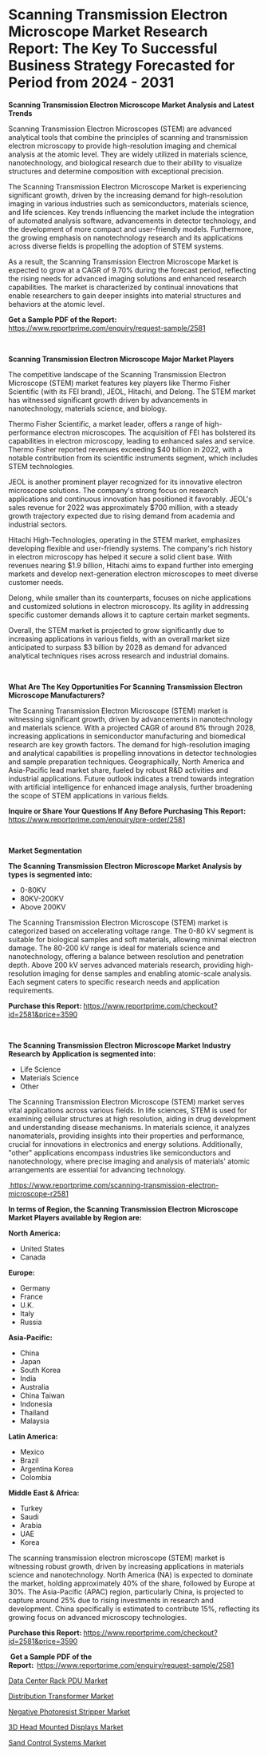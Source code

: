 <p><h1>Scanning Transmission Electron Microscope Market Research Report: The Key To Successful Business Strategy Forecasted for Period from 2024 - 2031</h1></p><p><strong>Scanning Transmission Electron Microscope Market Analysis and Latest Trends</strong></p>
<p><p>Scanning Transmission Electron Microscopes (STEM) are advanced analytical tools that combine the principles of scanning and transmission electron microscopy to provide high-resolution imaging and chemical analysis at the atomic level. They are widely utilized in materials science, nanotechnology, and biological research due to their ability to visualize structures and determine composition with exceptional precision.</p><p>The Scanning Transmission Electron Microscope Market is experiencing significant growth, driven by the increasing demand for high-resolution imaging in various industries such as semiconductors, materials science, and life sciences. Key trends influencing the market include the integration of automated analysis software, advancements in detector technology, and the development of more compact and user-friendly models. Furthermore, the growing emphasis on nanotechnology research and its applications across diverse fields is propelling the adoption of STEM systems.</p><p>As a result, the Scanning Transmission Electron Microscope Market is expected to grow at a CAGR of 9.70% during the forecast period, reflecting the rising needs for advanced imaging solutions and enhanced research capabilities. The market is characterized by continual innovations that enable researchers to gain deeper insights into material structures and behaviors at the atomic level.</p></p>
<p><strong>Get a Sample PDF of the Report:&nbsp;</strong> <a href="https://www.reportprime.com/enquiry/request-sample/2581">https://www.reportprime.com/enquiry/request-sample/2581</a></p>
<p>&nbsp;</p>
<p><strong>Scanning Transmission Electron Microscope Major Market Players</strong></p>
<p><p>The competitive landscape of the Scanning Transmission Electron Microscope (STEM) market features key players like Thermo Fisher Scientific (with its FEI brand), JEOL, Hitachi, and Delong. The STEM market has witnessed significant growth driven by advancements in nanotechnology, materials science, and biology.</p><p>Thermo Fisher Scientific, a market leader, offers a range of high-performance electron microscopes. The acquisition of FEI has bolstered its capabilities in electron microscopy, leading to enhanced sales and service. Thermo Fisher reported revenues exceeding $40 billion in 2022, with a notable contribution from its scientific instruments segment, which includes STEM technologies.</p><p>JEOL is another prominent player recognized for its innovative electron microscope solutions. The company's strong focus on research applications and continuous innovation has positioned it favorably. JEOL's sales revenue for 2022 was approximately $700 million, with a steady growth trajectory expected due to rising demand from academia and industrial sectors.</p><p>Hitachi High-Technologies, operating in the STEM market, emphasizes developing flexible and user-friendly systems. The company's rich history in electron microscopy has helped it secure a solid client base. With revenues nearing $1.9 billion, Hitachi aims to expand further into emerging markets and develop next-generation electron microscopes to meet diverse customer needs.</p><p>Delong, while smaller than its counterparts, focuses on niche applications and customized solutions in electron microscopy. Its agility in addressing specific customer demands allows it to capture certain market segments.</p><p>Overall, the STEM market is projected to grow significantly due to increasing applications in various fields, with an overall market size anticipated to surpass $3 billion by 2028 as demand for advanced analytical techniques rises across research and industrial domains.</p></p>
<p>&nbsp;</p>
<p><strong>What Are The Key Opportunities For Scanning Transmission Electron Microscope Manufacturers?</strong></p>
<p><p>The Scanning Transmission Electron Microscope (STEM) market is witnessing significant growth, driven by advancements in nanotechnology and materials science. With a projected CAGR of around 8% through 2028, increasing applications in semiconductor manufacturing and biomedical research are key growth factors. The demand for high-resolution imaging and analytical capabilities is propelling innovations in detector technologies and sample preparation techniques. Geographically, North America and Asia-Pacific lead market share, fueled by robust R&D activities and industrial applications. Future outlook indicates a trend towards integration with artificial intelligence for enhanced image analysis, further broadening the scope of STEM applications in various fields.</p></p>
<p><strong>Inquire or Share Your Questions If Any Before Purchasing This Report:</strong> <a href="https://www.reportprime.com/enquiry/pre-order/2581">https://www.reportprime.com/enquiry/pre-order/2581</a></p>
<p>&nbsp;</p>
<p><strong>Market Segmentation</strong></p>
<p><strong>The Scanning Transmission Electron Microscope Market Analysis by types is segmented into:</strong></p>
<p><ul><li>0-80KV</li><li>80KV-200KV</li><li>Above 200KV</li></ul></p>
<p><p>The Scanning Transmission Electron Microscope (STEM) market is categorized based on accelerating voltage range. The 0-80 kV segment is suitable for biological samples and soft materials, allowing minimal electron damage. The 80-200 kV range is ideal for materials science and nanotechnology, offering a balance between resolution and penetration depth. Above 200 kV serves advanced materials research, providing high-resolution imaging for dense samples and enabling atomic-scale analysis. Each segment caters to specific research needs and application requirements.</p></p>
<p><strong>Purchase this Report:&nbsp;</strong><a href="https://www.reportprime.com/checkout?id=2581&price=3590">https://www.reportprime.com/checkout?id=2581&price=3590</a></p>
<p>&nbsp;</p>
<p><strong>The Scanning Transmission Electron Microscope Market Industry Research by Application is segmented into:</strong></p>
<p><ul><li>Life Science</li><li>Materials Science</li><li>Other</li></ul></p>
<p><p>The Scanning Transmission Electron Microscope (STEM) market serves vital applications across various fields. In life sciences, STEM is used for examining cellular structures at high resolution, aiding in drug development and understanding disease mechanisms. In materials science, it analyzes nanomaterials, providing insights into their properties and performance, crucial for innovations in electronics and energy solutions. Additionally, "other" applications encompass industries like semiconductors and nanotechnology, where precise imaging and analysis of materials' atomic arrangements are essential for advancing technology.</p></p>
<p><a href="https://www.reportprime.com/scanning-transmission-electron-microscope-r2581">&nbsp;https://www.reportprime.com/scanning-transmission-electron-microscope-r2581</a></p>
<p><strong>In terms of Region, the Scanning Transmission Electron Microscope Market Players available by Region are:</strong></p>
<p>
    <p> <strong> North America: </strong>
        <ul>
            <li>United States</li>
            <li>Canada</li>
        </ul>
        </p> 
    <p> <strong> Europe: </strong>
        <ul>
            <li>Germany</li>
            <li>France</li>
            <li>U.K.</li>
            <li>Italy</li>
            <li>Russia</li>
        </ul>
        </p> 
    <p> <strong> Asia-Pacific: </strong>
        <ul>
            <li>China</li>
            <li>Japan</li>
            <li>South Korea</li>
            <li>India</li>
            <li>Australia</li>
            <li>China Taiwan</li>
            <li>Indonesia</li>
            <li>Thailand</li>
            <li>Malaysia</li>
        </ul>
        </p> 
    <p> <strong> Latin America: </strong>
        <ul>
            <li>Mexico</li>
            <li>Brazil</li>
            <li>Argentina Korea</li>
            <li>Colombia</li>
        </ul>
        </p> 
    <p> <strong> Middle East & Africa: </strong>
        <ul>
            <li>Turkey</li>
            <li>Saudi</li>
            <li>Arabia</li>
            <li>UAE</li>
            <li>Korea</li>
        </ul>
    </p>
    </p>
<p><p>The scanning transmission electron microscope (STEM) market is witnessing robust growth, driven by increasing applications in materials science and nanotechnology. North America (NA) is expected to dominate the market, holding approximately 40% of the share, followed by Europe at 30%. The Asia-Pacific (APAC) region, particularly China, is projected to capture around 25% due to rising investments in research and development. China specifically is estimated to contribute 15%, reflecting its growing focus on advanced microscopy technologies.</p></p>
<p><strong>Purchase this Report: </strong><a href="https://www.reportprime.com/checkout?id=2581&price=3590">https://www.reportprime.com/checkout?id=2581&price=3590</a></p>
<p>&nbsp;<strong>Get a Sample PDF of the Report:&nbsp;&nbsp;</strong><a href="https://www.reportprime.com/enquiry/request-sample/2581">https://www.reportprime.com/enquiry/request-sample/2581</a></p>
<p><strong></strong></p>
<p><p><a href="https://github.com/YashRP12/Market-Research-Report-List-6/blob/main/data-center-rack-pdu-market.md">Data Center Rack PDU Market</a></p><p><a href="https://www.linkedin.com/pulse/distribution-transformer-market-size-growth-trends-9bjif?trackingId=yNvcpZ%2FzTryLMgzs6KqiUg%3D%3D">Distribution Transformer Market</a></p><p><a href="https://issuu.com/reportprime-2/docs/negative-photoresist-stripper-marke_b4bfb7ed918df3">Negative Photoresist Stripper Market</a></p><p><a href="https://github.com/FahadAhmed712/Market-Research-Report-List-1/blob/main/3d-head-mounted-displays-market.md">3D Head Mounted Displays Market</a></p><p><a href="https://www.linkedin.com/pulse/sand-control-systems-market-share-size-trends-industry-analysis-eppsf?trackingId=2iLGSXdeQfSG8GPKai4oMA%3D%3D">Sand Control Systems Market</a></p></p>